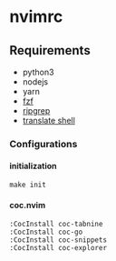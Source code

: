 # nvimrc

## Requirements
- python3
- nodejs
- yarn
- [fzf](https://github.com/junegunn/fzf#installation)
- [ripgrep](https://github.com/BurntSushi/ripgrep#installation)
- [translate shell](https://github.com/soimort/translate-shell)


### Configurations

#### initialization
    make init

#### coc.nvim

    :CocInstall coc-tabnine
    :CocInstall coc-go
    :CocInstall coc-snippets
    :CocInstall coc-explorer
